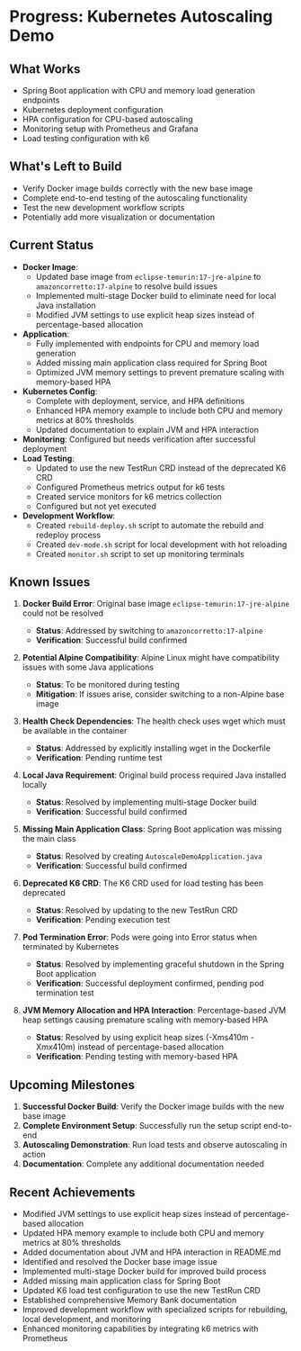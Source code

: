 # Progress: Kubernetes Autoscaling Demo

## What Works
- Spring Boot application with CPU and memory load generation endpoints
- Kubernetes deployment configuration
- HPA configuration for CPU-based autoscaling
- Monitoring setup with Prometheus and Grafana
- Load testing configuration with k6

## What's Left to Build
- Verify Docker image builds correctly with the new base image
- Complete end-to-end testing of the autoscaling functionality
- Test the new development workflow scripts
- Potentially add more visualization or documentation

## Current Status
- **Docker Image**: 
  - Updated base image from `eclipse-temurin:17-jre-alpine` to `amazoncorretto:17-alpine` to resolve build issues
  - Implemented multi-stage Docker build to eliminate need for local Java installation
  - Modified JVM settings to use explicit heap sizes instead of percentage-based allocation
- **Application**: 
  - Fully implemented with endpoints for CPU and memory load generation
  - Added missing main application class required for Spring Boot
  - Optimized JVM memory settings to prevent premature scaling with memory-based HPA
- **Kubernetes Config**: 
  - Complete with deployment, service, and HPA definitions
  - Enhanced HPA memory example to include both CPU and memory metrics at 80% thresholds
  - Updated documentation to explain JVM and HPA interaction
- **Monitoring**: Configured but needs verification after successful deployment
- **Load Testing**: 
  - Updated to use the new TestRun CRD instead of the deprecated K6 CRD
  - Configured Prometheus metrics output for k6 tests
  - Created service monitors for k6 metrics collection
  - Configured but not yet executed
- **Development Workflow**:
  - Created `rebuild-deploy.sh` script to automate the rebuild and redeploy process
  - Created `dev-mode.sh` script for local development with hot reloading
  - Created `monitor.sh` script to set up monitoring terminals

## Known Issues
1. **Docker Build Error**: Original base image `eclipse-temurin:17-jre-alpine` could not be resolved
   - **Status**: Addressed by switching to `amazoncorretto:17-alpine`
   - **Verification**: Successful build confirmed

2. **Potential Alpine Compatibility**: Alpine Linux might have compatibility issues with some Java applications
   - **Status**: To be monitored during testing
   - **Mitigation**: If issues arise, consider switching to a non-Alpine base image

3. **Health Check Dependencies**: The health check uses wget which must be available in the container
   - **Status**: Addressed by explicitly installing wget in the Dockerfile
   - **Verification**: Pending runtime test

4. **Local Java Requirement**: Original build process required Java installed locally
   - **Status**: Resolved by implementing multi-stage Docker build
   - **Verification**: Successful build confirmed

5. **Missing Main Application Class**: Spring Boot application was missing the main class
   - **Status**: Resolved by creating `AutoscaleDemoApplication.java`
   - **Verification**: Successful build confirmed

6. **Deprecated K6 CRD**: The K6 CRD used for load testing has been deprecated
   - **Status**: Resolved by updating to the new TestRun CRD
   - **Verification**: Pending execution test

7. **Pod Termination Error**: Pods were going into Error status when terminated by Kubernetes
   - **Status**: Resolved by implementing graceful shutdown in the Spring Boot application
   - **Verification**: Successful deployment confirmed, pending pod termination test

8. **JVM Memory Allocation and HPA Interaction**: Percentage-based JVM heap settings causing premature scaling with memory-based HPA
   - **Status**: Resolved by using explicit heap sizes (-Xms410m -Xmx410m) instead of percentage-based allocation
   - **Verification**: Pending testing with memory-based HPA

## Upcoming Milestones
1. **Successful Docker Build**: Verify the Docker image builds with the new base image
2. **Complete Environment Setup**: Successfully run the setup script end-to-end
3. **Autoscaling Demonstration**: Run load tests and observe autoscaling in action
4. **Documentation**: Complete any additional documentation needed

## Recent Achievements
- Modified JVM settings to use explicit heap sizes instead of percentage-based allocation
- Updated HPA memory example to include both CPU and memory metrics at 80% thresholds
- Added documentation about JVM and HPA interaction in README.md
- Identified and resolved the Docker base image issue
- Implemented multi-stage Docker build for improved build process
- Added missing main application class for Spring Boot
- Updated K6 load test configuration to use the new TestRun CRD
- Established comprehensive Memory Bank documentation
- Improved development workflow with specialized scripts for rebuilding, local development, and monitoring
- Enhanced monitoring capabilities by integrating k6 metrics with Prometheus
